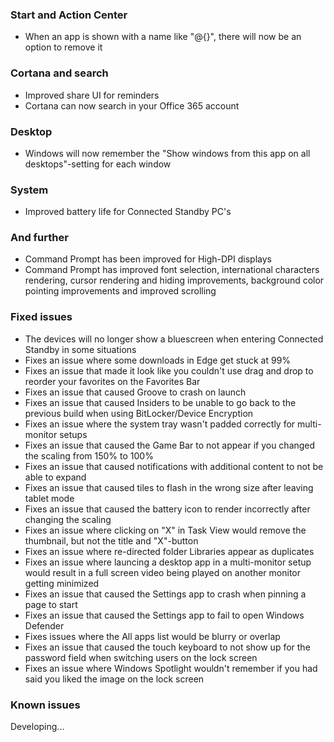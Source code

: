 ### Start and Action Center
- When an app is shown with a name like "@{<app package name>}", there will now be an option to remove it

### Cortana and search
- Improved share UI for reminders
- Cortana can now search in your Office 365 account

### Desktop
- Windows will now remember the "Show windows from this app on all desktops"-setting for each window

### System
- Improved battery life for Connected Standby PC's

### And further
- Command Prompt has been improved for High-DPI displays
- Command Prompt has improved font selection, international characters rendering, cursor rendering and hiding improvements, background color pointing improvements and improved scrolling

### Fixed issues
- The devices will no longer show a bluescreen when entering Connected Standby in some situations
- Fixes an issue where some downloads in Edge get stuck at 99%
- Fixes an issue that made it look like you couldn't use drag and drop to reorder your favorites on the Favorites Bar
- Fixes an issue that caused Groove to crash on launch
- Fixes an issue that caused Insiders to be unable to go back to the previous build when using BitLocker/Device Encryption
- Fixes an issue where the system tray wasn't padded correctly for multi-monitor setups
- Fixes an issue that caused the Game Bar to not appear if you changed the scaling from 150% to 100%
- Fixes an issue that caused notifications with additional content to not be able to expand
- Fixes an issue that caused tiles to flash in the wrong size after leaving tablet mode
- Fixes an issue that caused the battery icon to render incorrectly after changing the scaling
- Fixes an issue where clicking on "X" in Task View would remove the thumbnail, but not the title and "X"-button
- Fixes an issue where re-directed folder Libraries appear as duplicates
- Fixes an issue where launcing a desktop app in a multi-monitor setup would result in a full screen video being played on another monitor getting minimized
- Fixes an issue that caused the Settings app to crash when pinning a page to start
- Fixes an issue that caused the Settings app to fail to open Windows Defender
- Fixes issues where the All apps list would be blurry or overlap
- Fixes an issue that caused the touch keyboard to not show up for the password field when switching users on the lock screen
- Fixes an issue where Windows Spotlight wouldn't remember if you had said you liked the image on the lock screen

### Known issues
Developing...